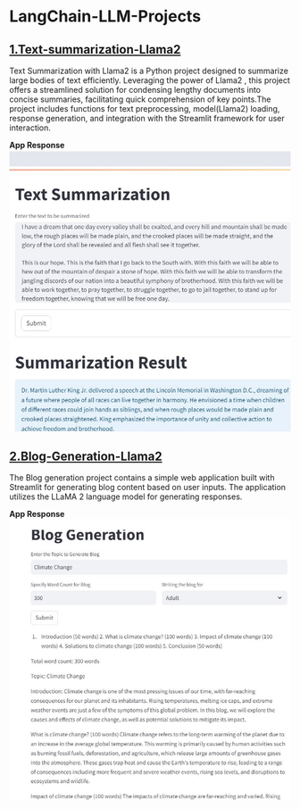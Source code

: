 # LangChain-LLM-Projects

## [1.Text-summarization-Llama2](https://github.com/kavyapan/LangChain-LLM-Projects/tree/main/Text-Summarization-Llama2)
Text Summarization with Llama2 is a Python project designed to summarize large bodies of text efficiently. Leveraging the power of Llama2 , this project offers a streamlined solution for condensing lengthy documents into concise summaries, facilitating quick comprehension of key points.The project includes functions for text preprocessing, model(Llama2) loading, response generation, and integration with the Streamlit framework for user interaction.

**App Response**
![App Response](https://github.com/kavyapan/LangChain-LLM-Projects/blob/main/Text-Summarization-Llama2/app_response.JPG)


## [2.Blog-Generation-Llama2](https://github.com/kavyapan/LangChain-LLM-Projects/tree/main/Blog-Generation-Llama2)
The Blog generation project contains a simple web application built with Streamlit for generating blog content based on user inputs. The application utilizes the LLaMA 2 language model for generating responses.

**App Response**
![Image](https://github.com/kavyapan/LangChain-LLM-Projects/blob/main/Blog-Generation-Llama2/app-response.JPG)

